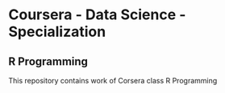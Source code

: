 # Coursera - Data Science - Specialization
## R Programming
This repository contains work of Corsera class R Programming
